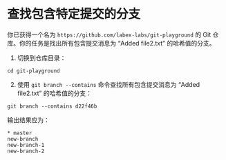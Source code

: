 # 查找包含特定提交的分支

你已获得一个名为 `https://github.com/labex-labs/git-playground` 的 Git 仓库。你的任务是找出所有包含提交消息为 “Added file2.txt” 的哈希值的分支。

1. 切换到仓库目录：

```shell
cd git-playground
```

2. 使用 `git branch --contains` 命令查找所有包含提交消息为 “Added file2.txt” 的哈希值的分支：

```shell
git branch --contains d22f46b
```

输出结果应为：

```shell
* master
new-branch
new-branch-1
new-branch-2
```
